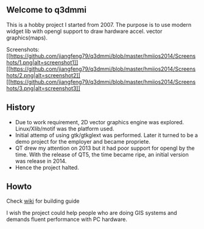 ## Welcome to q3dmmi

This is a hobby project I started from 2007.
The purpose is to use modern widget lib with opengl support to draw hardware accel. vector graphics(maps).

Screenshots:
[[https://github.com/jiangfeng79/q3dmmi/blob/master/hmiios2014/Screenshots/1.png|alt=screenshot1]]
[[https://github.com/jiangfeng79/q3dmmi/blob/master/hmiios2014/Screenshots/2.png|alt=screenshot2]]
[[https://github.com/jiangfeng79/q3dmmi/blob/master/hmiios2014/Screenshots/3.png|alt=screenshot3]]

## History
- Due to work requirement, 2D vector graphics engine was explored. Linux/Xlib/motif was the platform used.
- Initial attemp of using gtk/gtkglext was performed. Later it turned to be a demo project for the employer and became propriete.
- QT drew my attention on 2013 but it had poor support for opengl by the time. With the release of QT5, the time became ripe, an initial version was release in 2014.
- Hence the project halted.

## Howto
Check [wiki](https://github.com/jiangfeng79/q3dmmi/wiki) for building guide

I wish the project could help people who are doing GIS systems and demands fluent performance with PC hardware. 
